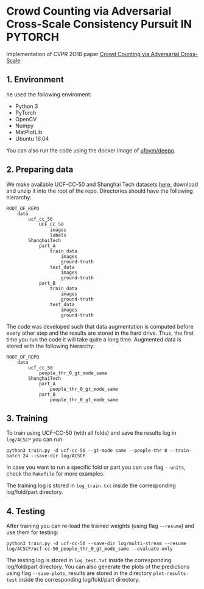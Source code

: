 # Crowd Counting via Adversarial Cross-Scale Consistency Pursuit  IN PYTORCH 

Implementation of CVPR 2O18 paper [Crowd Counting via Adversarial Cross-Scale](http://openaccess.thecvf.com/content_cvpr_2018/papers/Shen_Crowd_Counting_via_CVPR_2018_paper.pdf)

## 1. Environment

he used the following enviroment:

* Python 3
* PyTorch
* OpenCV
* Numpy
* MatPlotLib
* Ubuntu 16.04

You can also run the code using the docker image of [ufoym/deepo](https://hub.docker.com/r/ufoym/deepo).

## 2. Preparing data

We make available UCF-CC-50 and Shanghai Tech datasets [here](http://www.liv.ic.unicamp.br/~quispe/publications/data/data-crowd-counting.zip), download and unzip it into the root of the repo. Directories should have the following hierarchy:

```
ROOT_OF_REPO
    data
        ucf_cc_50
            UCF_CC_50
                images
                labels
        ShanghaiTech
            part_A
                train_data
                    images
                    ground-truth
                test_data
                    images
                    ground-truth
            part_B
                train_data
                    images
                    ground-truth
                test_data
                    images
                    ground-truth
```

The code was developed such that data augmentation is computed before every other step and the results are stored in the hard drive. Thus, the first time you run the code it will take quite a long time. Augmented data is stored with the following hierarchy:

```
ROOT_OF_REPO
    data
        ucf_cc_50
            people_thr_0_gt_mode_same
        ShanghaiTech
            part_A
                people_thr_0_gt_mode_same
            part_B
                people_thr_0_gt_mode_same
```

## 3. Training

To train using UCF-CC-50 (with all folds) and save the results log in `log/ACSCP` you can run:

```
python3 train.py -d ucf-cc-50 --gt-mode same --people-thr 0 --train-batch 24 --save-dir log/ACSCP

```

In case you want to run a specific fold or part you can use flag `--units`, check the `Makefile` for more examples.

The training log is stored in `log_train.txt` inside the corresponding log/fold/part directory.

## 4. Testing

After training you can re-load the trained weights (using flag `--resume`) and use them for testing:

```
python3 train.py -d ucf-cc-50 --save-dir log/multi-stream --resume log/ACSCP/ucf-cc-50_people_thr_0_gt_mode_same --evaluate-only
```

The testing log is stored in `log_test.txt` inside the corresponding log/fold/part directory. You can also generate the plots of the predictions using flag `--save-plots`, results are stored in the directory `plot-results-test` inside the corresponding log/fold/part directory.
